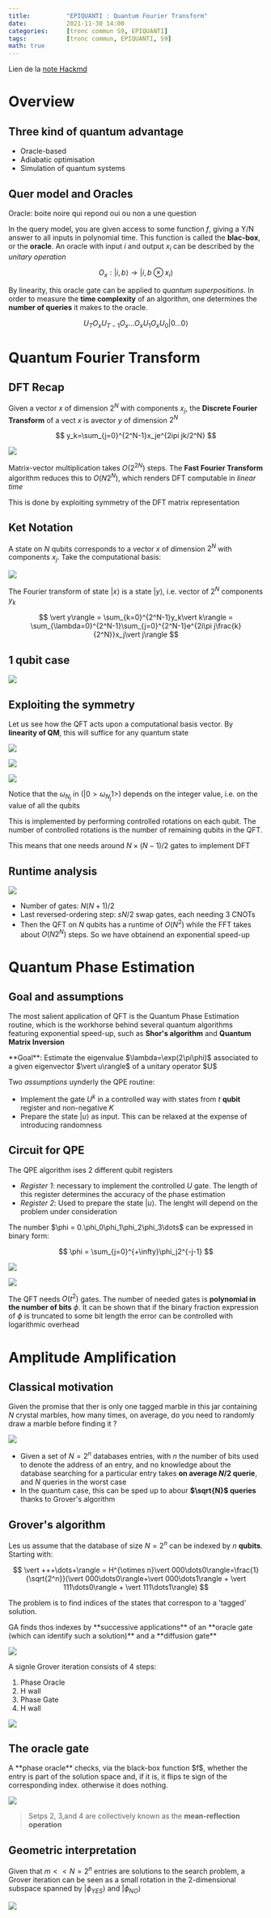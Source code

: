 ```yaml
---
title:          "EPIQUANTI : Quantum Fourier Transform"
date:           2021-11-30 14:00
categories:     [tronc commun S9, EPIQUANTI]
tags:           [tronc commun, EPIQUANTI, S9]
math: true
---
```

Lien de la [note Hackmd](https://hackmd.io/@lemasymasa/HkaAtKQdY)

# Overview

## Three kind of quantum advantage

- Oracle-based
- Adiabatic optimisation
- Simulation of quantum systems

## Quer model and Oracles

<div class="alert alert-info" role="alert" markdown="1">
Oracle: boite noire qui repond oui ou non a une question
</div>

In the query model, you are given access to some function $f$, giving a Y/N answer to all inputs in polynomial time. This function is called the **blac-box**, or the **oracle**. An oracle with input $i$ and output $x_i$ can be described by the *unitary operation*

$$
O_x:\vert i,b\rangle\to\vert i, b\otimes x_i\rangle
$$

By linearity, this oracle gate can be applied to *quantum superpositions*. In order to measure the **time complexity** of an algorithm, one determines the **number of queries** it makes to the oracle.

$$
U_TO_xU_{T-1}O_x\dots O_xU_1O_xU_0\vert 0\dots0\rangle
$$

# Quantum Fourier Transform

## DFT Recap

Given a vector $x$ of dimension $2^N$ with components $x_j$, the **Discrete Fourier Transform** of a vect $x$ is avector $y$ of dimension $2^N$

$$
y_k=\sum_{j=0}^{2^N-1}x_je^{2ipi jk/2^N}
$$

![](https://i.imgur.com/vaFtTxI.png)

Matrix-vector multiplication takes $O(2^{2N})$ steps. The **Fast Fourier Transform** algorithm reduces this to $O(N2^N)$, which renders DFT computable in *linear time*

<div class="alert alert-success" role="alert" markdown="1">
This is done by exploiting symmetry of the DFT matrix representation
</div>

## Ket Notation

A state on $N$ qubits corresponds to a vector $x$ of dimension $2^N$ with components $x_j$. Take the computational basis:

![](https://i.imgur.com/c3Meczh.png)

The Fourier transform of state $\vert x\rangle$ is a state $\vert y\rangle$, i.e. vector of $2^N$ components $y_k$

$$
\vert y\rangle = \sum_{k=0}^{2^N-1}y_k\vert k\rangle = \sum_{\lambda=0}^{2^N-1}\sum_{j=0}^{2^N-1}e^{2i\pi j\frac{k}{2^N}}x_j\vert j\rangle
$$

## 1 qubit case

![](https://i.imgur.com/wnNUmVT.png)

## Exploiting the symmetry

Let us see how the QFT acts upon a computational basis vector. By **linearity of QM**, this will suffice for any quantum state

![](https://i.imgur.com/FmzSUvb.png)

![](https://i.imgur.com/f1yzUMw.png)

![](https://i.imgur.com/qMOa62b.png)

Notice that the $\omega_{N_j}$ in ($\vert 0\gt\omega_{N_j}1\gt$) depends on the integer value, i.e. on the value of all the qubits

This is implemented by performing controlled rotations on each qubit. The number of controlled rotations is the number of remaining qubits in the QFT.

This means that one needs around $N\times (N-1)/2$ gates to implement DFT

## Runtime analysis

![](https://i.imgur.com/GjyDP4M.png)

- Number of gates: $N(N+1)/2$
- Last reversed-ordering step: $sN/2$ swap gates, each needing 3 CNOTs
- Then the QFT on $N$ qubits has a runtime of $O(N^2)$ while the FFT takes about $O(N2^N)$ steps. So we have obtainend an exponential speed-up

# Quantum Phase Estimation

## Goal and assumptions

The most salient application of QFT is the Quantum Phase Estimation routine, which is the workhorse behind several quantum algorithms featuring exponential speed-up, such as **Shor's algorithm** and **Quantum Matrix Inversion**


<div class="alert alert-danger" role="alert" markdown="1">
**Goal**: Estimate the eigenvalue $\lambda=\exp(2\pi\phi)$ associated to a given eigenvector $\vert u\rangle$ of a unitary operator $U$
</div>

Two *assumptions* uynderly the QPE routine:
- Implement the gate $U^k$  in a controlled way with states from $t$ **qubit** register and non-negative $K$
- Prepare the state $\vert u\rangle$ as input. This can be relaxed at the expense of introducing randomness


## Circuit for QPE

The QPE algorithm ises 2 different qubit registers
- *Register 1*: necessary to implement the controlled $U$ gate. The length of this register determines the accuracy of the phase estimation
- *Register 2*: Used to prepare the state $\vert u\rangle$. The lenght will depend on the problem under consideration 

<div class="alert alert-danger" role="alert" markdown="1">
The number $\phi = 0.\phi_0\phi_1\phi_2\phi_3\dots$ can be expressed in binary form:

$$
\phi = \sum_{j=0}^{+\infty}\phi_j2^{-j-1}
$$

</div>

![](https://i.imgur.com/ulF6gOX.png)

![](https://i.imgur.com/aXbVEkS.png)


The QFT needs $O(t^2)$ gates. The number of needed gates is **polynomial in the number of bits** $\phi$. It can be shown that if the binary fraction expression of $\phi$ is truncated to some bit length the error can be controlled with logarithmic overhead

# Amplitude Amplification

## Classical motivation

Given the promise that ther is only one tagged marble in this jar containing $N$ crystal marbles, how many times, on average, do you need to randomly draw a marble before finding it ?

![](https://i.imgur.com/D97kyQU.png)


- Given a set of $N=2^n$ databases entries, with $n$ the number of bits used to denote the address of an entry, and no knowledge about the database searching for a particular entry takes **on average $N/2$ querie**, and $N$ queries in the worst case
- In the quantum case, this can be sped up to abour **$\sqrt{N}$ queries** thanks to Grover's algorithm

## Grover's algorithm

Les us assume that the database of size $N=2^n$ can be indexed by $n$ **qubits**. Starting with:

$$
\vert +++\dots+\rangle = H^{\otimes n}\vert 000\dots0\rangle=\frac{1}{\sqrt{2^n}}(\vert 000\dots0\rangle+\vert 000\dots1\rangle + \vert 111\dots0\rangle + \vert 111\dots1\rangle)
$$

The problem is to find indices of the states that correspon to a 'tagged' solution.

<div class="alert alert-success" role="alert" markdown="1">
GA finds thos indexes by **successive applications** of an **oracle gate (which can identify such a solution)** and a **diffusion gate**
</div>

![](https://i.imgur.com/T2MwJD4.png)

A signle Grover iteration consists of 4 steps:
1. Phase Oracle
2. H wall
3. Phase Gate
4. H wall

![](https://i.imgur.com/qUG22yx.png)

## The oracle gate

<div class="alert alert-info" role="alert" markdown="1">
A **phase oracle** checks, via the black-box function $f$, whether the entry is part of the solution space and, if it is, it flips te sign of the corresponding index. otherwise it does nothing.
</div>

![](https://i.imgur.com/AsrlPE3.png)

> Setps 2, 3,and 4 are collectively known as the **mean-reflection operation**

## Geometric interpretation

Given that $m\lt\lt N=2^n$ entries are solutions to the search problem, a Grover iteration can be seen as a small rotation in the $2$-dimensional subspace spanned by $\vert\phi_{YES}\rangle$ and $\vert\phi_{NO}\rangle$

![](https://i.imgur.com/5o0R3TY.png)
